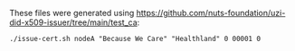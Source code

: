 These files were generated using https://github.com/nuts-foundation/uzi-did-x509-issuer/tree/main/test_ca:

```shell
./issue-cert.sh nodeA "Because We Care" "Healthland" 0 00001 0
```
